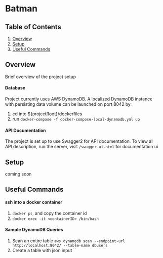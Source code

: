 # Batman

## Table of Contents
1. [Overview](#overview)
2. [Setup](#setup)
4. [Useful Commands](#useful-commands)

## Overview

Brief overview of the project setup

#### Database
Project currently uses AWS DynamoDB. A localized DynamoDB instance with persisting data volume can be launched on port 8042 by:
1. cd into ${projectRoot}/dockerfiles
2. run `docker-compose -f docker-compose-local-dynamodb.yml up`

#### API Documentation
The project is set up to use Swagger2 for API documentation. To view all API description, run the server, visit `/swagger-ui.html` for documentation ui

## Setup

coming soon

## Useful Commands
#### ssh into a docker container
1. `docker ps`, and copy the container id
2. `docker exec -it <containerID> /bin/bash`

#### Sample DynamoDB Queries
1. Scan an entire table
`aws dynamodb scan --endpoint-url http://localhost:8042/ --table-name dbusers`
2. Create a table with json input ``

#### 